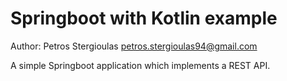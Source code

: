 Springboot with Kotlin example
===
Author: Petros Stergioulas <petros.stergioulas94@gmail.com>


<p> A simple Springboot application which implements a REST API. </p>
